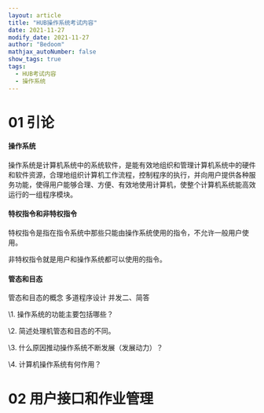```yaml
---
layout: article
title: "HUB操作系统考试内容"
date: 2021-11-27
modify_date: 2021-11-27
author: "Bedoom"
mathjax_autoNumber: false
show_tags: true
tags: 
  - HUB考试内容
  - 操作系统
---
```


# 01 引论

<div class="card">   
    <div class="card__content">     
        <div class="card__header">       
            <h4>操作系统</h4>     
        </div>    
        <p>操作系统是计算机系统中的系统软件，是能有效地组织和管理计算机系统中的硬件和软件资源，合理地组织计算机工作流程，控制程序的执行，并向用户提供各种服务功能，使得用户能够合理、方便、有效地使用计算机，使整个计算机系统能高效运行的一组程序模块。</p> 
    </div>
    <div class="card__content">     
        <div class="card__header">       
            <h4>特权指令和非特权指令</h4>     
        </div>    
        <p>特权指令是指在指令系统中那些只能由操作系统使用的指令，不允许一般用户使用。</p>
        <p>非特权指令就是用户和操作系统都可以使用的指令。</p> 
    </div>
</div>

<div class="card">   
    <div class="card__content">     
        <div class="card__header">       
            <h4>管态和目态</h4>     
        </div>    
        <p></p> 
    </div>
</div>

 



管态和目态的概念 多道程序设计 并发二、简答

\1. 操作系统的功能主要包括哪些？

\2. 简述处理机管态和目态的不同。

\3. 什么原因推动操作系统不断发展（发展动力）？

\4. 计算机操作系统有何作用？

# 02 用户接口和作业管理



